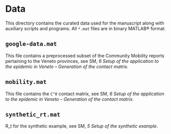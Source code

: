 # Data

This directory contains the curated data used for the manuscript along with auxiliary scripts and programs. All `*.mat` files are in binary MATLAB® format.

## `google-data.mat`

This file contains a preprocessed subset of the Community Mobility reports pertaining to the Veneto provinces, see SM, *6 Setup of the application to the epidemic in Veneto – Generation of the contact matrix*.

## `mobility.mat`

This file contains the `C^0` contact matrix, see SM, *6 Setup of the application to the epidemic in Veneto – Generation of the contact matrix*.

## `synthetic_rt.mat`

R_t for the synthetic example, see SM, *5 Setup of the synthetic example*.
